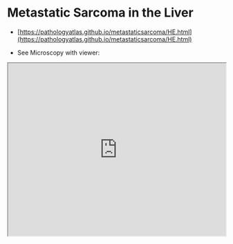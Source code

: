 # Metastatic Sarcoma in the Liver

- [https://pathologyatlas.github.io/metastaticsarcoma/HE.html](https://pathologyatlas.github.io/metastaticsarcoma/HE.html)

- See Microscopy with viewer: 

<iframe src="https://pathologyatlas.github.io/metastaticsarcoma/HE.html" width="100%" height="400px"></iframe>
